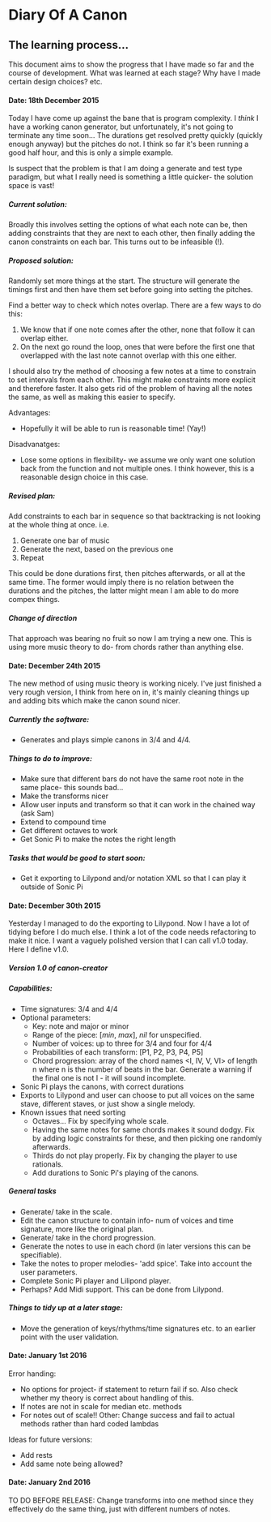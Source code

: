 # Diary Of A Canon
## The learning process...

This document aims to show the progress that I have made so far and the course of development. What was learned at each stage? Why have I made certain design choices? etc.

#### Date: 18th December 2015

Today I have come up against the bane that is program complexity. I *think* I have a working canon generator, but unfortunately, it's not going to terminate any time soon... The durations get resolved pretty quickly (quickly enough anyway) but the pitches do not. I think so far it's been running a good half hour, and this is only a simple example.

Is suspect that the problem is that I am doing a generate and test type paradigm, but what I really need is something a little quicker- the solution space is vast!

##### Current solution:

Broadly this involves setting the options of what each note can be, then adding constraints that they are next to each other, then finally adding the canon constraints on each bar. This turns out to be infeasible (!).

##### Proposed solution:

Randomly set more things at the start. The structure will generate the timings first and then have them set before going into setting the pitches.

Find a better way to check which notes overlap. There are a few ways to do this:

1. We know that if one note comes after the other, none that follow it can overlap either.
2. On the next go round the loop, ones that were before the first one that overlapped with the last note cannot overlap with this one either.

I should also try the method of choosing a few notes at a time to constrain to set intervals from each other. This might make constraints more explicit and therefore faster. It also gets rid of the problem of having all the notes the same, as well as making this easier to specify.

Advantages:
* Hopefully it will be able to run is reasonable time! (Yay!)

Disadvanatges:
* Lose some options in flexibility- we assume we only want one solution back from the function and not multiple ones. I think however, this is a reasonable design choice in this case.

##### Revised plan:

Add constraints to each bar in sequence so that backtracking is not looking at the whole thing at once. i.e.

1. Generate one bar of music
2. Generate the next, based on the previous one
3. Repeat

This could be done durations first, then pitches afterwards, or all at the same time. The former would imply there is no relation between the durations and the pitches, the latter might mean I am able to do more compex things.

##### Change of direction

That approach was bearing no fruit so now I am trying a new one. This is using more music theory to do- from chords rather than anything else.

#### Date: December 24th 2015

The new method of using music theory is working nicely. I've just finished a very rough version, I think from here on in, it's mainly cleaning things up and adding bits which make the canon sound nicer.

##### Currently the software:

* Generates and plays simple canons in 3/4 and 4/4.

##### Things to do to improve:

* Make sure that different bars do not have the same root note in the same place- this sounds bad...
* Make the transforms nicer
* Allow user inputs and transform so that it can work in the chained way (ask Sam)
* Extend to compound time
* Get different octaves to work
* Get Sonic Pi to make the notes the right length

##### Tasks that would be good to start soon:

* Get it exporting to Lilypond and/or notation XML so that I can play it outside of Sonic Pi

#### Date: December 30th 2015

Yesterday I managed to do the exporting to Lilypond. Now I have a lot of tidying before I do much else. I think a lot of the code needs refactoring to make it nice. I want a vaguely polished version that I can call v1.0 today. Here I define v1.0.

##### Version 1.0 of canon-creator

##### Capabilities:

* Time signatures: 3/4 and 4/4
* Optional parameters:
  - Key: note and major or minor
  - Range of the piece: [*min*, *max*], *nil* for unspecified.
  - Number of voices: up to three for 3/4 and four for 4/4
  - Probabilities of each transform: [P1, P2, P3, P4, P5]
  - Chord progression: array of the chord names <I, IV, V, VI> of length n where n is the number of beats in the bar. Generate a warning if the final one is not I - it will sound incomplete.
* Sonic Pi plays the canons, with correct durations
* Exports to Lilypond and user can choose to put all voices on the same stave, different staves, or just show a single melody.
* Known issues that need sorting
  - Octaves... Fix by specifying whole scale.
  - Having the same notes for same chords makes it sound dodgy. Fix by adding logic constraints for these, and then picking one randomly afterwards.
  - Thirds do not play properly. Fix by changing the player to use rationals.
  - Add durations to Sonic Pi's playing of the canons.

##### General tasks

* Generate/ take in the scale.
* Edit the canon structure to contain info- num of voices and time signature, more like the original plan.
* Generate/ take in the chord progression.
* Generate the notes to use in each chord (in later versions this can be specifiable).
* Take the notes to proper melodies- 'add spice'. Take into account the user parameters.
* Complete Sonic Pi player and Lilipond player.
* Perhaps? Add Midi support. This can be done from Lilypond.

##### Things to tidy up at a later stage:
* Move the generation of keys/rhythms/time signatures etc. to an earlier point with the user validation.

#### Date: January 1st 2016
Error handing:
* No options for project- if statement to return fail if so. Also check whether my theory is correct about handling of this.
* If notes are not in scale for median etc. methods
* For notes out of scale!!
Other: Change success and fail to actual methods rather than hard coded lambdas

Ideas for future versions:
* Add rests
* Add same note being allowed?

#### Date: January 2nd 2016
TO DO BEFORE RELEASE: Change transforms into one method since they effectively do the same thing, just with different numbers of notes.
